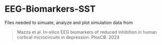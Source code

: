 # EEG-Biomarkers-SST

Files needed to simuate, analyze and plot simulation data from

> Mazza et al. In-silico EEG biomarkers of reduced inhibition in human cortical microcircuits in depression. PlosCB. 2023
